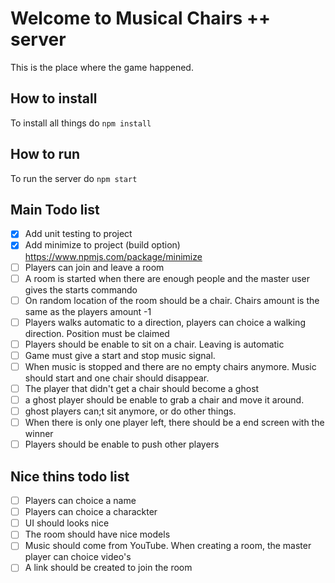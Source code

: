 Welcome to Musical Chairs ++ server
==========================

This is the place where the game happened.

How to install
------------
To install all things do `npm install` 

## How to run

To run the server do `npm start`

## Main Todo list

- [x] Add unit testing to project
- [x] Add minimize to project (build option) https://www.npmjs.com/package/minimize
- [ ] Players can join and leave a room
- [ ] A room is started when there are enough people and the master user gives the starts commando
- [ ] On random location of the room should be a chair. Chairs amount is the same as the players amount -1
- [ ] Players walks automatic to a direction, players can choice a walking direction. Position must be claimed
- [ ] Players should be enable to sit on a chair. Leaving is automatic
- [ ] Game must give a start and stop music signal. 
- [ ] When music is stopped and there are no empty chairs anymore. Music should start and one chair should disappear.
- [ ] The player that didn't get a chair should become a ghost
- [ ] a ghost player should be enable to grab a chair and move it around.
- [ ] ghost players can;t sit anymore, or do other things.
- [ ] When there is only one player left, there should be a end screen with the winner
- [ ] Players should be enable to push other players

## Nice thins todo list

- [ ] Players can choice a name
- [ ] Players can choice a charackter
- [ ] UI should looks nice
- [ ] The room should have nice models
- [ ] Music should come from YouTube. When creating a room, the master player can choice video's
- [ ] A link should be created to join the room